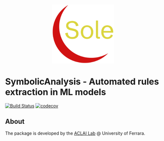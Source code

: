 <div align="center"><a href="https://github.com/aclai-lab/Sole.jl"><img src="logo.png" alt="" title="This package is part of Sole.jl" width="200"></a></div>

# SymbolicAnalysis - Automated rules extraction in ML models

[![Build Status](https://github.com/PasoStudio73/SymbolicAnalysis.jl/actions/workflows/CI.yml/badge.svg?branch=main)](https://github.com/PasoStudio73/SymbolicAnalysis.jl/actions/workflows/CI.yml?query=branch%3Amain)
[![codecov](https://codecov.io/gh/PasoStudio73/SymbolicAnalysis.jl/graph/badge.svg?token=EYLQV5D6IS)](https://codecov.io/gh/PasoStudio73/SymbolicAnalysis.jl)

## About

The package is developed by the [ACLAI Lab](https://aclai.unife.it/en/) @ University of Ferrara.
